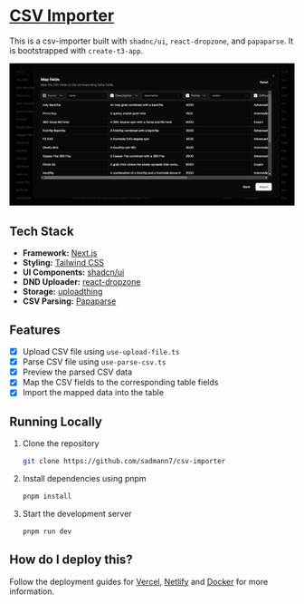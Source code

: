 # [CSV Importer](https://importer.sadmn.com)

This is a csv-importer built with `shadnc/ui`, `react-dropzone`, and `papaparse`. It is bootstrapped with `create-t3-app`.

[![CSV Importer](./public/images/screenshot.png)](https://importer.sadmn.com)

## Tech Stack

- **Framework:** [Next.js](https://nextjs.org)
- **Styling:** [Tailwind CSS](https://tailwindcss.com)
- **UI Components:** [shadcn/ui](https://ui.shadcn.com)
- **DND Uploader:** [react-dropzone](https://react-dropzone.js.org/)
- **Storage:** [uploadthing](https://uploadthing.com)
- **CSV Parsing:** [Papaparse](https://www.papaparse.com)

## Features

- [x] Upload CSV file using `use-upload-file.ts`
- [x] Parse CSV file using `use-parse-csv.ts`
- [x] Preview the parsed CSV data
- [x] Map the CSV fields to the corresponding table fields
- [x] Import the mapped data into the table

## Running Locally

1. Clone the repository

   ```bash
   git clone https://github.com/sadmann7/csv-importer
   ```

2. Install dependencies using pnpm

   ```bash
   pnpm install
   ```

3. Start the development server

   ```bash
   pnpm run dev
   ```

## How do I deploy this?

Follow the deployment guides for [Vercel](https://create.t3.gg/en/deployment/vercel), [Netlify](https://create.t3.gg/en/deployment/netlify) and [Docker](https://create.t3.gg/en/deployment/docker) for more information.
